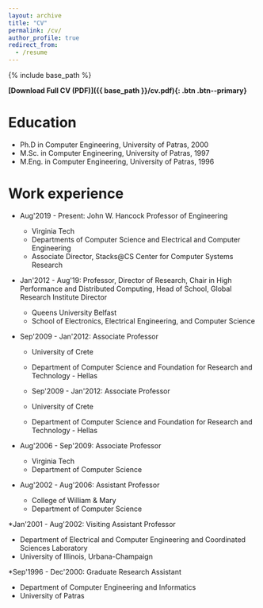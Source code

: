 ```yaml
---
layout: archive
title: "CV"
permalink: /cv/
author_profile: true
redirect_from:
  - /resume
---
```


{% include base_path %}

**[Download Full CV (PDF)]({{ base_path }}/cv.pdf){: .btn .btn--primary}**

Education
======
* Ph.D in Computer Engineering, University of Patras, 2000 
* M.Sc. in Computer Engineering, University of Patras, 1997
* M.Eng. in Computer Engineering, University of Patras, 1996

Work experience
======
* Aug'2019 - Present: John W. Hancock Professor of Engineering
  * Virginia Tech
  * Departments of Computer Science and Electrical and Computer Engineering
  * Associate Director, Stacks@CS Center for Computer Systems Research

* Jan'2012 - Aug'19: Professor, Director of Research, Chair in High Performance and Distributed Computing, Head of School, Global Research Institute Director
  * Queens University Belfast
  * School of Electronics, Electrical Engineering, and Computer Science

* Sep'2009 - Jan'2012: Associate Professor
  * University of Crete
  * Department of Computer Science and Foundation for Research and Technology - Hellas

  * Sep'2009 - Jan'2012: Associate Professor
  * University of Crete
  * Department of Computer Science and Foundation for Research and Technology - Hellas

* Aug'2006 - Sep'2009: Associate Professor
  * Virginia Tech
  * Department of Computer Science

* Aug'2002 - Aug'2006: Assistant Professor
  * College of William & Mary
  * Department of Computer Science

*Jan'2001 - Aug'2002: Visiting Assistant Professor
  * Department of Electrical and Computer Engineering and Coordinated Sciences Laboratory
  * University of Illinois, Urbana-Champaign

*Sep'1996 - Dec'2000: Graduate Research Assistant
  * Department of Computer Engineering and Informatics
  * University of Patras

